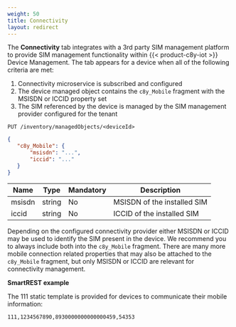 ```yaml
---
weight: 50
title: Connectivity
layout: redirect
---
```


The **Connectivity** tab integrates with a 3rd party SIM management platform to provide SIM management functionality within {{< product-c8y-iot >}} Device Management. The tab appears for a device when all of the following criteria are met:

1. Connectivity microservice is subscribed and configured
2. The device managed object contains the ```c8y_Mobile``` fragment with the MSISDN or ICCID property set
3. The SIM referenced by the device is managed by the SIM management provider configured for the tenant

```http
PUT /inventory/managedObjects/<deviceId>
```
```json
{
   "c8y_Mobile": {
       "msisdn": "...",
       "iccid": "..."
   }
}
```

|Name|Type|Mandatory|Description|
|----|----|----|----|
|msisdn|string|No|MSISDN of the installed SIM|
|iccid|string|No|ICCID of the installed SIM|


Depending on the configured connectivity provider either MSISDN or ICCID may be used to identify the SIM present in the device. We recommend you to always include both into the `c8y_Mobile` fragment. There are many more mobile connection related properties that may also be attached to the `c8y_Mobile` fragment, but only MSISDN or ICCID are relevant for connectivity management.

**SmartREST example**

The 111 static template is provided for devices to communicate their mobile information:

`111,1234567890,8930000000000000459,54353`
